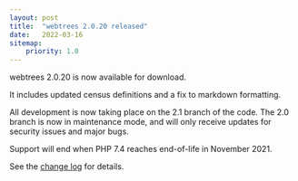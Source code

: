 ```yaml
---
layout: post
title:  "webtrees 2.0.20 released"
date:   2022-03-16
sitemap:
    priority: 1.0
---
```


webtrees 2.0.20 is now available for download.

It includes updated census definitions and a fix to markdown formatting.

All development is now taking place on the 2.1 branch of the code.
The 2.0 branch is now in maintenance mode, and will only receive updates
for security issues and major bugs.

Support will end when PHP 7.4 reaches end-of-life in November 2021.

See the [change log](https://github.com/fisharebest/webtrees/compare/2.0.19...2.0.20) for details.
